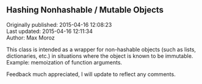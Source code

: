 ## Hashing Nonhashable / Mutable Objects  
Originally published: 2015-04-16 12:08:23  
Last updated: 2015-04-16 12:11:34  
Author: Max Moroz  
  
This class is intended as a wrapper for non-hashable objects (such as lists, dictionaries, etc.) in situations where the object is known to be immutable. Example: memoization of function arguments.

Feedback much appreciated, I will update to reflect any comments.